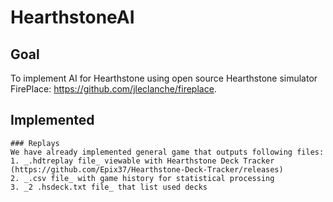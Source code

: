 # HearthstoneAI 

  ## Goal

  To implement AI for Hearthstone using open source Hearthstone simulator FirePlace: https://github.com/jleclanche/fireplace.

  ## Implemented

    ### Replays
    We have already implemented general game that outputs following files:
    1. _.hdtreplay file_ viewable with Hearthstone Deck Tracker (https://github.com/Epix37/Hearthstone-Deck-Tracker/releases)
    2. _.csv file_ with game history for statistical processing
    3. _2 .hsdeck.txt file_ that list used decks
